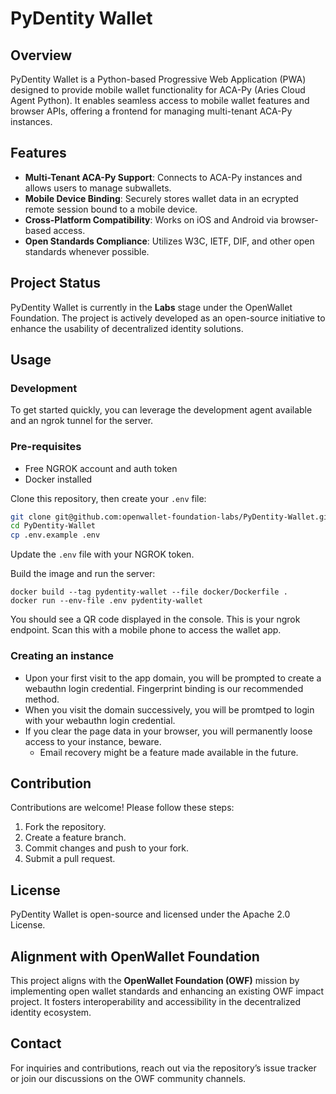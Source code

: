 # PyDentity Wallet

## Overview
PyDentity Wallet is a Python-based Progressive Web Application (PWA) designed to provide mobile wallet functionality for ACA-Py (Aries Cloud Agent Python). It enables seamless access to mobile wallet features and browser APIs, offering a frontend for managing multi-tenant ACA-Py instances.

## Features
- **Multi-Tenant ACA-Py Support**: Connects to ACA-Py instances and allows users to manage subwallets.
- **Mobile Device Binding**: Securely stores wallet data in an ecrypted remote session bound to a mobile device.
- **Cross-Platform Compatibility**: Works on iOS and Android via browser-based access.
- **Open Standards Compliance**: Utilizes W3C, IETF, DIF, and other open standards whenever possible.

## Project Status
PyDentity Wallet is currently in the **Labs** stage under the OpenWallet Foundation. The project is actively developed as an open-source initiative to enhance the usability of decentralized identity solutions.

## Usage
### Development
To get started quickly, you can leverage the development agent available and an ngrok tunnel for the server.

### Pre-requisites
- Free NGROK account and auth token
- Docker installed

Clone this repository, then create your `.env` file:
```bash
git clone git@github.com:openwallet-foundation-labs/PyDentity-Wallet.git
cd PyDentity-Wallet
cp .env.example .env

```

Update the `.env` file with your NGROK token.

Build the image and run the server:
```
docker build --tag pydentity-wallet --file docker/Dockerfile .
docker run --env-file .env pydentity-wallet

```

You should see a QR code displayed in the console. This is your ngrok endpoint. Scan this with a mobile phone to access the wallet app.

### Creating an instance
- Upon your first visit to the app domain, you will be prompted to create a webauthn login credential. Fingerprint binding is our recommended method.
- When you visit the domain successively, you will be promtped to login with your webauthn login credential.
- If you clear the page data in your browser, you will permanently loose access to your instance, beware.
    - Email recovery might be a feature made available in the future.

## Contribution
Contributions are welcome! Please follow these steps:
1. Fork the repository.
2. Create a feature branch.
3. Commit changes and push to your fork.
4. Submit a pull request.

## License
PyDentity Wallet is open-source and licensed under the Apache 2.0 License.

## Alignment with OpenWallet Foundation
This project aligns with the **OpenWallet Foundation (OWF)** mission by implementing open wallet standards and enhancing an existing OWF impact project. It fosters interoperability and accessibility in the decentralized identity ecosystem.

## Contact
For inquiries and contributions, reach out via the repository’s issue tracker or join our discussions on the OWF community channels.

